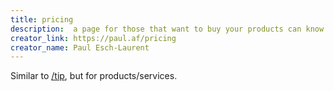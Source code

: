 ```yaml
---
title: pricing
description:  a page for those that want to buy your products can know how much they cost.
creator_link: https://paul.af/pricing
creator_name: Paul Esch-Laurent
---
```


Similar to [/tip](#tip), but for products/services.